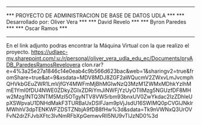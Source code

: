 ***********************************************************************
***      PROYECTO DE ADMINISTRACION DE BASE DE DATOS UDLA			      ***
***     Desarrollado por: Oliver Vera								              	***
***					              David Revelo							      		      ***
***					              Byron Paredes								            	***
***					              Oscar Ramos									              ***
***********************************************************************

En el link adjunto podras encontrar la Máquina Virtual con la que realizo el proyecto.
https://udlaec-my.sharepoint.com/:u:/r/personal/oliver_vera_udla_edu_ec/Documents/pryADB_ParedesRamosRevelovera clon.rar?e=4%3a25e27a1846c14e0eab4c9b566d623bac&web=1&sharingv2=true&fromShare=true&at=9&xsdata=MDV8MDJ8ZGF2aWQucmV2ZWxvLmJvcmphQHVkbGEuZWR1LmVjfGY4MWFmMjBhMGIwNzQ3MzM1ZWMxMDhkYzlhMmE1YmI0fDU4NWE0ZDkyZGIxZDRiYmJiNWFjYzUyOTllMzg5NGUzfDF8MHw2Mzg1NTQ3NTM5MzI5OTgyNTV8VW5rbm93bnxUV0ZwYkdac2IzZDhleUpXSWpvaU1DNHdMakF3TURBaUxDSlFJam9pVjJsdU16SWlMQ0pCVGlJNklrMWhhV3dpTENKWFZDSTZNbjA9fDB8fHw%3d&sdata=Tk9nVWNxQ3UrOVFvN2drZFJvbXFtc3IvNmRFbXpGemwvRll5NU9vTlJzND0%3d

